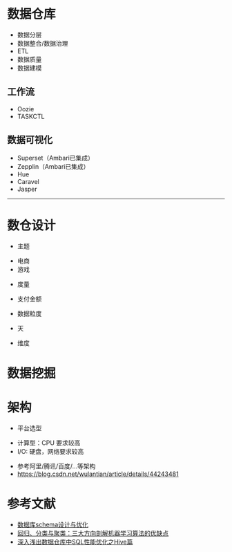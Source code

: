 # 数据仓库
* 数据分层
* 数据整合/数据治理
* ETL
* 数据质量
* 数据建模



## 工作流
* Oozie
* TASKCTL

## 数据可视化
* Superset（Ambari已集成）
* Zepplin（Ambari已集成）
* Hue
* Caravel
* Jasper

---





# 数仓设计
* 主题
 - 电商
 - 游戏
* 度量
 - 支付金额
* 数据粒度
 - 天
* 维度

# 数据挖掘


# 架构
* 平台选型
 - 计算型：CPU 要求较高
 - I/O: 硬盘，网络要求较高
* 参考阿里/腾讯/百度/...等架构
* https://blog.csdn.net/wulantian/article/details/44243481

# 参考文献
* [数据库schema设计与优化](https://mp.weixin.qq.com/s?__biz=MzA3MDQ4MzQzMg==&mid=408424029&idx=1&sn=8ddc22bd6da7409cd4b4e60040ad3126&scene=0#wechat_redirect)
* [回归、分类与聚类：三大方向剖解机器学习算法的优缺点](https://blog.csdn.net/starzhou/article/details/72614795)
* [深入浅出数据仓库中SQL性能优化之Hive篇](https://www.csdn.net/article/2015-01-13/2823530)
